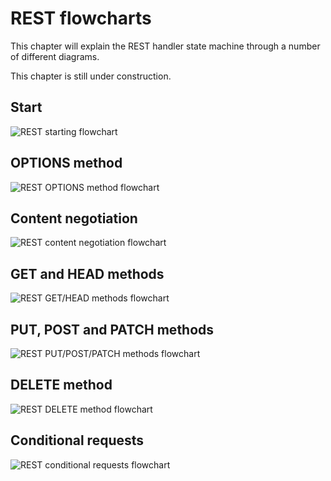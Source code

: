 REST flowcharts
===============

This chapter will explain the REST handler state machine through
a number of different diagrams.

This chapter is still under construction.

Start
-----

![REST starting flowchart](rest_start.png)

OPTIONS method
--------------

![REST OPTIONS method flowchart](rest_options.png)

Content negotiation
-------------------

![REST content negotiation flowchart](rest_conneg.png)

GET and HEAD methods
--------------------

![REST GET/HEAD methods flowchart](rest_get_head.png)

PUT, POST and PATCH methods
---------------------------

![REST PUT/POST/PATCH methods flowchart](rest_put_post_patch.png)

DELETE method
-------------

![REST DELETE method flowchart](rest_delete.png)

Conditional requests
--------------------

![REST conditional requests flowchart](rest_cond.png)
